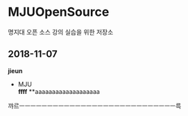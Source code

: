 # MJUOpenSource
명지대 오픈 소스 강의 실습을 위한 저장소

## 2018-11-07
**jieun**
* MJU  
**ffff**
**aaaaaaaaaaaaaaaaaaa

꺄르ㅡㅡㅡㅡㅡㅡㅡㅡㅡㅡㅡㅡㅡㅡㅡㅡㅡㅡㅡㅡㅡㅡㅡㅡㅡㅡㅡㅡ륵